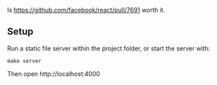 Is https://github.com/facebook/react/pull/7691 worth it.

## Setup

Run a static file server within the project folder, or start the server with:

```
make server
```

Then open http://localhost:4000
